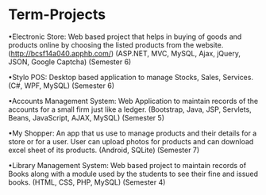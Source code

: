 # Term-Projects

•Electronic Store: 
Web based project that helps in buying of goods and products online by choosing the listed products from the website.  (http://bcsf14a040.apphb.com/)
(ASP.NET, MVC, MySQL, Ajax, jQuery, JSON, Google Captcha)                          			(Semester 6)

•Stylo POS: 
Desktop based application to manage Stocks, Sales, Services. 
(C#, WPF, MySQL)											(Semester 6)

•Accounts Management System: 
Web Application to maintain records of the accounts for a small firm just like a ledger. 
(Bootstrap, Java, JSP, Servlets, Beans, JavaScript, AJAX, MySQL)                         		(Semester 5) 

•My Shopper: 
An app that us use to manage products and their details for a store or for a user. User can upload photos for products and can download excel sheet of its products.
(Android, SQLite)                           								(Semester 7)

•Library Management System: 
Web based project to maintain records of Books along with a module used by the students to see their fine and issued books. 
(HTML, CSS, PHP, MySQL) 				    			    			(Semester 4)

